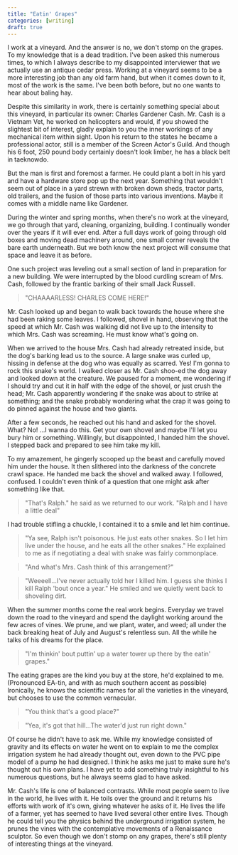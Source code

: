 ```yaml
---
title: "Eatin' Grapes"
categories: [writing]
draft: true
---
```


I work at a vineyard. And the answer is no, we don't stomp on the grapes. To my knowledge that is a dead tradition. I've been asked this numerous times, to which I always describe to my disappointed interviewer that we actually use an antique cedar press. Working at a vineyard seems to be a more interesting job than any old farm hand, but when it comes down to it, most of the work is the same. I've been both before, but no one wants to hear about baling hay.

Despite this similarity in work, there is certainly something special about this vineyard, in particular its owner: Charles Gardener Cash. Mr. Cash is a Vietnam Vet, he worked on helicopters and would, if you showed the slightest bit of interest, gladly explain to you the inner workings of any mechanical item within sight. Upon his return to the states he became a professional actor, still is a member of the Screen Actor's Guild. And though his 6 foot, 250 pound body certainly doesn't look limber, he has a black belt in taeknowdo.

But the man is first and foremost a farmer. He could plant a bolt in his yard and have a hardware store pop up the next year. Something that wouldn't seem out of place in a yard strewn with broken down sheds, tractor parts, old trailers, and the fusion of those parts into various inventions. Maybe it comes with a middle name like Gardener.

During the winter and spring months, when there's no work at the vineyard, we go through that yard, cleaning, organizing, building. I continually wonder over the years if it will ever end. After a full days work of going through old boxes and moving dead machinery around, one small corner reveals the bare earth underneath. But we both know the next project will consume that space and leave it as before.

One such project was leveling out a small section of land in preparation for a new building. We were interrupted by the blood curdling scream of Mrs. Cash, followed by the frantic barking of their small Jack Russell.

> "CHAAAARLESS! CHARLES COME HERE!"

Mr. Cash looked up and began to walk back towards the house where she had been raking some leaves. I followed, shovel in hand, observing that the speed at which Mr. Cash was walking did not live up to the intensity to which Mrs. Cash was screaming. He must know what's going on.

When we arrived to the house Mrs. Cash had already retreated inside, but the dog's barking lead us to the source. A large snake was curled up, hissing in defense at the dog who was equally as scarred. Yes! I'm gonna to rock this snake's world. I walked closer as Mr. Cash shoo-ed the dog away and looked down at the creature. We paused for a moment, me wondering if I should try and cut it in half with the edge of the shovel, or just crush the head; Mr. Cash apparently wondering if the snake was about to strike at something; and the snake probably wondering what the crap it was going to do pinned against the house and two giants.

After a few seconds, he reached out his hand and asked for the shovel. What? No! ...I wanna do this. Get your own shovel and maybe I'll let you bury him or something. Willingly, but disappointed, I handed him the shovel. I stepped back and prepared to see him take my kill.

To my amazement, he gingerly scooped up the beast and carefully moved him under the house. It then slithered into the darkness of the concrete crawl space. He handed me back the shovel and walked away. I followed, confused. I couldn't even think of a question that one might ask after something like that.

> "That's Ralph." he said as we returned to our work. "Ralph and I have a little deal"

I had trouble stifling a chuckle, I contained it to a smile and let him continue.

> "Ya see, Ralph isn't poisonous. He just eats other snakes. So I let him live under the house, and he eats all the other snakes." He explained to me as if negotiating a deal with snake was fairly commonplace.

> "And what's Mrs. Cash think of this arrangement?"

> "Weeeell...I've never actually told her I killed him. I guess she thinks I kill Ralph 'bout once a year." He smiled and we quietly went back to shoveling dirt.

When the summer months come the real work begins. Everyday we travel down the road to the vineyard and spend the daylight working around the few acres of vines. We prune, and we plant, water, and weed; all under the back breaking heat of July and August's relentless sun. All the while he talks of his dreams for the place.

> "I'm thinkin' bout puttin' up a water tower up there by the eatin' grapes."

The eating grapes are the kind you buy at the store, he'd explained to me. (Pronounced EA-tin, and with as much southern accent as possible) Ironically, he knows the scientific names for all the varieties in the vineyard, but chooses to use the common vernacular.

> "You think that's a good place?"

> "Yea, it's got that hill...The water'd just run right down."

Of course he didn't have to ask me. While my knowledge consisted of gravity and its effects on water he went on to explain to me the complex irrigation system he had already thought out, even down to the PVC pipe model of a pump he had designed. I think he asks me just to make sure he's thought out his own plans. I have yet to add something truly insightful to his numerous questions, but he always seems glad to have asked.

Mr. Cash's life is one of balanced contrasts. While most people seem to live in the world, he lives with it. He toils over the ground and it returns his efforts with work of it's own, giving whatever he asks of it. He lives the life of a farmer, yet has seemed to have lived several other entire lives. Though he could tell you the physics behind the underground irrigation system, he prunes the vines with the contemplative movements of a Renaissance sculptor. So even though we don't stomp on any grapes, there's still plenty of interesting things at the vineyard.
